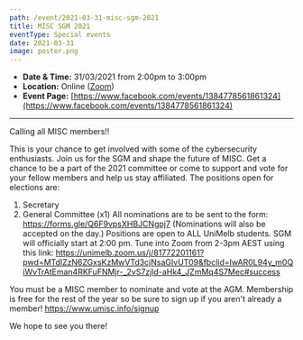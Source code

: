 ```yaml
---
path: /event/2021-03-31-misc-sgm-2021
title: MISC SGM 2021
eventType: Special events
date: 2021-03-31
image: poster.png
---
```


- **Date & Time:** 31/03/2021 from 2:00pm to 3:00pm
- **Location:** Online ([Zoom](https://unimelb.zoom.us/j/81772201161?pwd=MTdlZzN6ZGxsKzMwVTd3cjNsaGIvUT09&fbclid=IwAR0L94y_m0QiWvTrAtEman4RKFuFNMjr-_2vS7zjld-aHk4_JZmMq4S7Mec#success))
- **Event Page:** [https://www.facebook.com/events/1384778561861324](https://www.facebook.com/events/1384778561861324)

---

Calling all MISC members!!

This is your chance to get involved with some of the cybersecurity enthusiasts. Join us for the SGM and shape the future of MISC. Get a chance to be a part of the 2021 committee or come to support and vote for your fellow members and help us stay affiliated.
The positions open for elections are:
1. Secretary
2. General Committee (x1)
All nominations are to be sent to the form: https://forms.gle/Q6F9vpsXHBJCNgpj7
(Nominations will also be accepted on the day.)
Positions are open to ALL UniMelb students. SGM will officially start at 2:00 pm.
Tune into Zoom from 2-3pm AEST using this link:
https://unimelb.zoom.us/j/81772201161?pwd=MTdlZzN6ZGxsKzMwVTd3cjNsaGIvUT09&fbclid=IwAR0L94y_m0QiWvTrAtEman4RKFuFNMjr-_2vS7zjld-aHk4_JZmMq4S7Mec#success

You must be a MISC member to nominate and vote at the AGM. Membership is free for the rest of the year so be sure to sign up if you aren't already a member! https://www.umisc.info/signup

We hope to see you there!